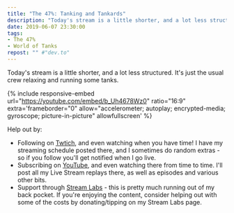 ```yaml
---
title: "The 47%: Tanking and Tankards"
description: "Today's stream is a little shorter, and a lot less structured. It's just the usual crew relaxing and running some tanks."
date: 2019-06-07 23:30:00
tags:
- The 47%
- World of Tanks
repost: "" #"dev.to"
---
```


Today's stream is a little shorter, and a lot less structured. It's just the usual crew relaxing and running some tanks.

<!--more-->

{% include responsive-embed url="https://youtube.com/embed/b_Uh4678Wz0" ratio="16:9" extra='frameborder="0" allow="accelerometer; autoplay; encrypted-media; gyroscope; picture-in-picture" allowfullscreen' %}

Help out by:
 * Following on [Twtich](https://twitch.tv/AnonJr_Live), and even watching when you have time! I have my streaming schedule posted there, and I sometimes do random extras - so if you follow you'll get notified when I go live.
 * Subscribing on [YouTube](http://www.youtube.com/channel/UCXafqhKHbkSUIrq0LAuu0tw), and even watching there from time to time. I'll post all my Live Stream replays there, as well as episodes and various other bits.
 * Support through [Stream Labs](https://streamlabs.com/anonjr_live) - this is pretty much running out of my back pocket. If you're enjoying the content, consider helping out with some of the costs by donating/tipping on my Stream Labs page.